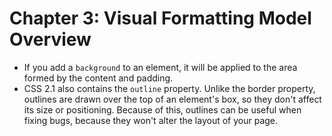 # Chapter 3: Visual Formatting Model Overview
* If you add a `background` to an element, it will be applied to the area formed by the content and padding.
* CSS 2.1 also contains the `outline` property. Unlike the border property, outlines are drawn over the top of an element's box, so they don't affect its size or positioning. Because of this, outlines can be useful when fixing bugs, because they won't alter the layout of your page.
